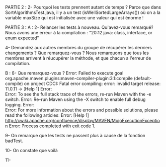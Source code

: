 PARTIE 2 :
2- Pourquoi les tests prennent autant de temps ?
    Parce que dans SortAlgorithmsTest.java, il y a un test (isWellSortedLargeArrays()) où on a la variable maxSize qui est initialisée avec une valeur qui est énorme !

PARTIE 3 :
A :
2- Relancer les tests à nouveau. Qu'avez-vous remarqué?
    Nous avons une erreur à la compilation : "20:12 java: class, interface, or enum expected"

4- Demandez aux autres membres du groupe de récupérer les derniers changements ? Que remarquez-vous ? 
    Nous remarquons que tous les membres arrivent à réucupérer la méthode, et que chacun a l'erreur de compilation.

B :
6-  Que remarquez-vous ? 
    Error:  Failed to execute goal org.apache.maven.plugins:maven-compiler-plugin:3.1:compile (default-compile) on project CDCI: Fatal error compiling: error: invalid target release: 11.0.11 -> [Help 1]
    Error:  
    Error:  To see the full stack trace of the errors, re-run Maven with the -e switch.
    Error:  Re-run Maven using the -X switch to enable full debug logging.
    Error:  
    Error:  For more information about the errors and possible solutions, please read the following articles:
    Error:  [Help 1] http://cwiki.apache.org/confluence/display/MAVEN/MojoExecutionException
    Error: Process completed with exit code 1.

9- On remarque que les tests ne passent plus à cause de la fonction badTest.

10- On constate que voilà

11-